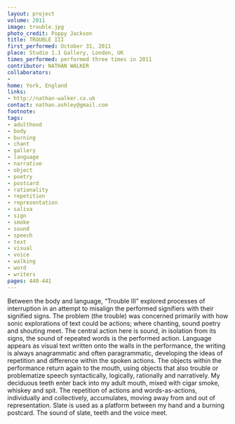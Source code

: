 ```yaml
---
layout: project
volume: 2011
image: trouble.jpg
photo_credit: Poppy Jackson
title: TROUBLE III
first_performed: October 31, 2011
place: Studio 1.1 Gallery, London, UK
times_performed: performed three times in 2011
contributor: NATHAN WALKER
collaborators:
- 
home: York, England
links:
- http://nathan-walker.co.uk
contact: nathan.ashley@gmail.com
footnote: 
tags:
- adulthood
- body
- burning
- chant
- gallery
- language
- narrative
- object
- poetry
- postcard
- rationality
- repetition
- representation
- saliva
- sign
- smoke
- sound
- speech
- text
- visual
- voice
- walking
- word
- writers
pages: 440-441
---
```


Between the body and language, “Trouble III” explored processes of interruption in an attempt to misalign the performed signifiers with their signified signs. The problem (the trouble) was concerned primarily with how sonic explorations of text could be actions; where chanting, sound poetry and shouting meet. The central action here is sound, in isolation from its signs, the sound of repeated words is the performed action. Language appears as visual text written onto the walls in the performance, the writing is always anagrammatic and often paragrammatic, developing the ideas of repetition and difference within the spoken actions. The objects within the performance return again to the mouth, using objects that also trouble or problematize speech syntactically, logically, rationally and narratively. My deciduous teeth enter back into my adult mouth, mixed with cigar smoke, whiskey and spit. The repetition of actions and words-as-actions, individually and collectively, accumulates, moving away from and out of representation. Slate is used as a platform between my hand and a burning postcard. The sound of slate, teeth and the voice meet.
